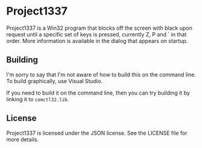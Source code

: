 # Project1337
Project1337 is a Win32 program that blocks off the screen with black upon
request until a specific set of keys is pressed, currently Z, P and ` in that
order. More information is available in the dialog that appears on startup.

## Building
I'm sorry to say that I'm not aware of how to build this on the command line.
To build graphically, use Visual Studio.

If you need to build it on the command line, then you can try building it by
linking it to `comctl32.lib`.

## License
Project1337 is licensed under the JSON license. See the LICENSE file for more
details.
